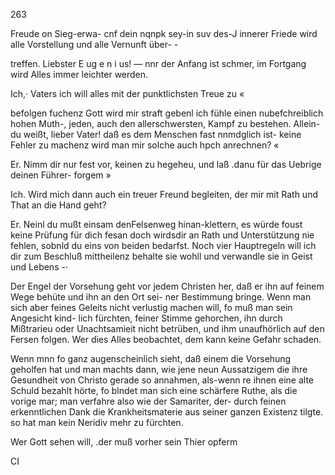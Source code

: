 263

Freude on Sieg-erwa- cnf dein nqnpk sey-in suv des-J
innerer Friede wird alle Vorstellung und alle Vernunft über- -

treffen. Liebster E ug e n i us! — nnr der Anfang ist schmer,
im Fortgang wird Alles immer leichter werden.

Ich,· Vaters ich will alles mit der punktlichsten Treue zu «

befolgen fuchenz Gott wird mir straft gebenl ich fühle einen
nubefchreiblich hohen Muth-, jeden, auch den allerschwersten,
Kampf zu bestehen. Allein- du weißt, lieber Vater! daß es
dem Menschen fast nnmdglich ist- keine Fehler zu machenz
wird man mir solche auch hpch anrechnen? «

Er. Nimm dir nur fest vor, keinen zu hegeheu, und laß
.danu für das Uebrige deinen Führer- forgem »

Ich. Wird mich dann auch ein treuer Freund begleiten,
der mir mit Rath und That an die Hand geht?

Er. Neinl du mußt einsam denFelsenweg hinan-klettern,
es würde foust keine Prüfung für dich fesan doch wirdsdir
an Rath und Unterstützung nie fehlen, sobnld du eins von
beiden bedarfst. Noch vier Hauptregeln will ich dir zum
Beschluß mittheilenz behalte sie wohll und verwandle sie in
Geist und Lebens -·

Der Engel der Vorsehung geht vor jedem Christen her,
daß er ihn auf feinem Wege behüte und ihn an den Ort sei-
ner Bestimmung bringe. Wenn man sich aber feines Geleits
nicht verlustig machen will, fo muß man sein Angesicht kind-
lich fürchten, feiner Stimme gehorchen, ihn durch Mißtrarieu
oder Unachtsamieit nicht betrüben, und ihm unaufhörlich auf
den Fersen folgen. Wer dies Alles beobachtet, dem kann
keine Gefahr schaden.

Wenn mnn fo ganz augenscheinlich sieht, daß einem die
Vorsehung geholfen hat und man machts dann, wie jene
neun Aussatzigem die ihre Gesundheit von Christo gerade
so annahmen, als-wenn re ihnen eine alte Schuld bezahlt
hörte, fo blndet man sich eine schärfere Ruthe, als die vorige
mar; man verfahre also wie der Samariter, der- durch feinen
erkenntlichen Dank die Krankheitsmaterie aus seiner ganzen
Existenz tilgte. so hat man kein Neridiv mehr zu fürchten.

Wer Gott sehen will, .der muß vorher sein Thier opferm

CI

